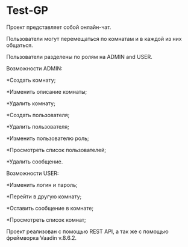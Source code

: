 # Test-GP
Проект представляет собой онлайн-чат.

Пользователи могут перемещаться по комнатам и в каждой из них общаться.

Пользователи разделены по ролям на ADMIN and USER.

Возможности ADMIN:

  *Создать комнату;
  
  *Изменить описание комнаты;
  
  *Удалить комнату;
  
  *Создать пользователя;
  
  *Удалить пользователя;
  
  *Изменить пользователю роль;
  
  *Просмотреть список пользователей;
  
  *Удалить сообщение.

Возможности USER:

  *Изменить логин и пароль;
  
  *Перейти в другую комнату;
  
  *Оставить сообщение в комнате;
  
  *Просмотреть список комнат;
  
Проект реализован с помощью REST API, а так же с помощью фреймворка Vaadin v.8.6.2.
